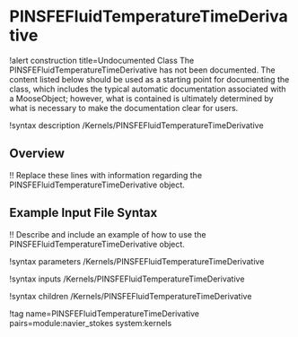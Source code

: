 # PINSFEFluidTemperatureTimeDerivative

!alert construction title=Undocumented Class
The PINSFEFluidTemperatureTimeDerivative has not been documented. The content listed below should be used as a starting point for
documenting the class, which includes the typical automatic documentation associated with a
MooseObject; however, what is contained is ultimately determined by what is necessary to make the
documentation clear for users.

!syntax description /Kernels/PINSFEFluidTemperatureTimeDerivative

## Overview

!! Replace these lines with information regarding the PINSFEFluidTemperatureTimeDerivative object.

## Example Input File Syntax

!! Describe and include an example of how to use the PINSFEFluidTemperatureTimeDerivative object.

!syntax parameters /Kernels/PINSFEFluidTemperatureTimeDerivative

!syntax inputs /Kernels/PINSFEFluidTemperatureTimeDerivative

!syntax children /Kernels/PINSFEFluidTemperatureTimeDerivative

!tag name=PINSFEFluidTemperatureTimeDerivative pairs=module:navier_stokes system:kernels
